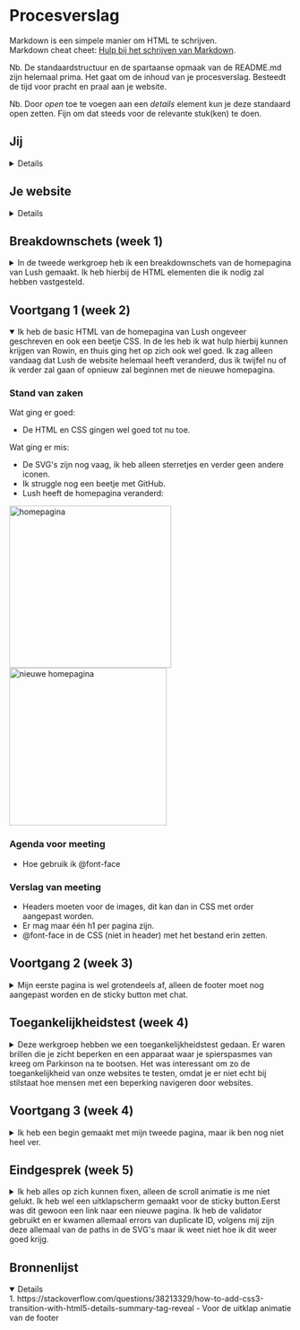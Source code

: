 # Procesverslag
Markdown is een simpele manier om HTML te schrijven.  
Markdown cheat cheet: [Hulp bij het schrijven van Markdown](https://github.com/adam-p/markdown-here/wiki/Markdown-Cheatsheet).

Nb. De standaardstructuur en de spartaanse opmaak van de README.md zijn helemaal prima. Het gaat om de inhoud van je procesverslag. Besteedt de tijd voor pracht en praal aan je website.

Nb. Door *open* toe te voegen aan een *details* element kun je deze standaard open zetten. Fijn om dat steeds voor de relevante stuk(ken) te doen.





## Jij

<details>

### Auteur:
Jinke Mooy

#### Je startniveau:
Blauw

#### Je focus:
Surface plane
 
</details>





## Je website

<details>

### Je opdracht:
https://www.lush.com/uk/en

#### Screenshot(s) van de eerste pagina (small screen): 
Welcome to our fresh new look | Lush Fresh Handmade Cosmetics
<img width="289" alt="homepagina" src="https://user-images.githubusercontent.com/94449426/143576893-e94c9b97-a737-4dde-9bb1-70d61217f3f4.png">


#### Screenshot(s) van de tweede pagina (small screen):
Christmas Gifts 2021 | Lush Fresh Handmade Cosmetics
<img width="289" alt="productpagina" src="https://user-images.githubusercontent.com/94449426/143576944-ee1023bc-eff9-4c48-ba82-d8cd95bb49ed.png">

 
</details>



## Breakdownschets (week 1)

<details>
<summary>In de tweede werkgroep heb ik een breakdownschets van de homepagina van Lush gemaakt. Ik heb hierbij de HTML elementen die ik nodig zal hebben vastgesteld.</summary>

### de hele pagina: 
![iPhone 12 Pro Max – 1](https://user-images.githubusercontent.com/94449426/143577103-e67baec6-292f-4124-9406-d7ee8e1febab.png)

</details>





## Voortgang 1 (week 2)

<details open>
<summary>Ik heb de basic HTML van de homepagina van Lush ongeveer geschreven en ook een beetje CSS. In de les heb ik wat hulp hierbij kunnen krijgen van Rowin, en thuis ging het op zich ook wel goed. Ik zag alleen vandaag dat Lush de website helemaal heeft veranderd, dus ik twijfel nu of ik verder zal gaan of opnieuw zal beginnen met de nieuwe homepagina.</summary>

### Stand van zaken
Wat ging er goed:
 - De HTML en CSS gingen wel goed tot nu toe.
 
 Wat ging er mis:
 - De SVG's zijn nog vaag, ik heb alleen sterretjes en verder geen andere iconen.
 - Ik struggle nog een beetje met GitHub.
 - Lush heeft de homepagina veranderd:
<img width="289" alt="homepagina" src="https://user-images.githubusercontent.com/94449426/143577708-bd1a235a-409a-484f-b868-b3ce5abafad3.png">
<img width="281" alt="nieuwe homepagina" src="https://user-images.githubusercontent.com/94449426/143577718-3528e7e1-5116-4aaa-bec2-c12bebce16a5.png">



### Agenda voor meeting
- Hoe gebruik ik @font-face

### Verslag van meeting
- Headers moeten voor de images, dit kan dan in CSS met order aangepast worden.
- Er mag maar één h1 per pagina zijn.
- @font-face in de CSS (niet in header) met het bestand erin zetten.

</details>





## Voortgang 2 (week 3)

<details>
<summary>Mijn eerste pagina is wel grotendeels af, alleen de footer moet nog aangepast worden en de sticky button met chat.</summary>

### Stand van zaken
Na de voortgang moest ik eigenlijk weer heel veel veranderen omdat ik vaak position: absoluut had gebruikt, en de 2e pagina moet ik nog mee beginnen.


### Agenda voor meeting
- 

### Verslag van meeting
- Geen position absolute gebruiken en dingen met margin verplaatsen, maar gewoon flexbox enzo
- Het font moet nog ff gefixt worden
- De img en svg's in de header kunnen in een nav en uit de section
</details>





## Toegankelijkheidstest (week 4)

<details>
<summary>Deze werkgroep hebben we een toegankelijkheidstest gedaan. Er waren brillen die je zicht beperken en een apparaat waar je spierspasmes van kreeg om Parkinson na te bootsen. Het was interessant om zo de toegankelijkheid van onze websites te testen, omdat je er niet echt bij stilstaat hoe mensen met een beperking navigeren door websites.</summary>

### Bevindingen

#### Voice-Over
Ik vond het erg verwarrend om Voice-Over alleen al in te stellen, verder ging het bedienen op de website wel oke. De controls waren even wennen, maar het was wel duidelijk welke elementen geselecteerd waren.


#### Parkinson/spierspasmes
Dit was echt intens! Ik kon niet eens goed scrollen en ik klikte ook allemaal dingen aan die ik niet wilde. Lijkt me echt heel lastig om hier dagelijks mee te moeten handelen, en ik begrijp nu ook beter hoe belangrijk de toegankelijkheid van je website kan zijn.


</details>





## Voortgang 3 (week 4)

<details>
<summary>Ik heb een begin gemaakt met mijn tweede pagina, maar ik ben nog niet heel ver.</summary>

### Stand van zaken
Ik vind Github nog steeds best wel lastig, ik heb de namen van mijn mapjes van de images veranderd, maar nu kan ik dit niet in Github veranderen, of ik moet de hele map er opnieuw in zetten maar dat lukt niet in 1 keer want je kan maar 100 bestanden tegelijk erop zetten.


### Agenda voor meeting
- Ik wil weten of ik voor de tweede pagina voor de body een class mag gebruiken i.v.m. de styling.
- Ik wil ook weten of onderwerpen van de surface plane die al in mijn website zitten ook meetellen of dat ik er dan nog 5 extra moet.


### Verslag van meeting
- Ik kan een class gebruiken voor de tweede pagina voor de styling in css.
- Goed kijken naar de surface plane onderwerpen die ik wil toevoegen.
- De onderwerpen van surface plane die al in de website zelf zitten tellen mee.
- Ik moet nog een main en footer toevoegen in HTML om het meer semantisch correct te maken.

</details>





## Eindgesprek (week 5)

<details>
<summary>Ik heb alles op zich kunnen fixen, alleen de scroll animatie is me niet gelukt. Ik heb wel een uitklapscherm gemaakt voor de sticky button.Eerst was dit gewoon een link naar een nieuwe pagina. Ik heb de validator gebruikt en er kwamen allemaal errors van duplicate ID, volgens mij zijn deze allemaal van de paths in de SVG's maar ik weet niet hoe ik dit weer goed krijg.</summary>

### Stand van zaken
Wat ging goed:
- Ik ben heel blij met het uitklapscherm, ik dacht dat dit heel moeilijk zou zijn, maar op zich ging het wel met javascript.
- Ik heb nu Github Desktop en dit maakt het makkelijker om mijn bestanden te updaten.
- Ik had echt struggles met de grid, maar het is uiteindelijk gelukt
<img width="289" alt="grid" src="readmefiles/gridstruggle">

Wat kon beter:
- Als ik iets beter had gepland was het minder stressvol geweest.
- De filter en sorteer buttons zijn nog niet helemaal goed gelukt.

### Screenshot(s)

<img width="289" alt="homepagina" src="readmefiles/homepagina">
<img width="289" alt="productpagina" src="readmefiles/productpagina">
<img width="289" alt="chat popup" src="readmefiles/chatpopup">

</details>





## Bronnenlijst

<details open>
1. https://stackoverflow.com/questions/38213329/how-to-add-css3-transition-with-html5-details-summary-tag-reveal - Voor de uitklap animatie van de footer

</details>

